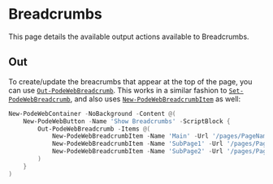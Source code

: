 # Breadcrumbs

This page details the available output actions available to Breadcrumbs.

## Out

To create/update the breacrumbs that appear at the top of the page, you can use [`Out-PodeWebBreadcrumb`](../../../Functions/Outputs/Out-PodeWebBreadcrumb). This works in a similar fashion to [`Set-PodeWebBreadcrumb`](../../../Functions/Layouts/Set-PodeWebBreadcrumb), and also uses [`New-PodeWebBreadcrumbItem`](../../../Functions/Layouts/New-PodeWebBreadcrumbItem) as well:

```powershell
New-PodeWebContainer -NoBackground -Content @(
    New-PodeWebButton -Name 'Show Breadcrumbs' -ScriptBlock {
        Out-PodeWebBreadcrumb -Items @(
            New-PodeWebBreadcrumbItem -Name 'Main' -Url '/pages/PageName'
            New-PodeWebBreadcrumbItem -Name 'SubPage1' -Url '/pages/PageName?value=stuff1'
            New-PodeWebBreadcrumbItem -Name 'SubPage2' -Url '/pages/PageName?value=stuff2' -Active
        )
    }
)
```

